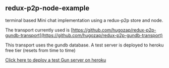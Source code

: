 ## redux-p2p-node-example

terminal based Mini chat implementation using a redux-p2p store and node.

The transport currently used is [https://github.com/hugozap/redux-p2p-gundb-transport](https://github.com/hugozap/redux-p2p-gundb-transport)

This transport uses the gundb database. A test server is deployed to heroku free tier (resets from time to time)

[Click here to deploy a test Gun server on heroku](https://heroku.com/deploy?template=https://github.com/amark/gun)


